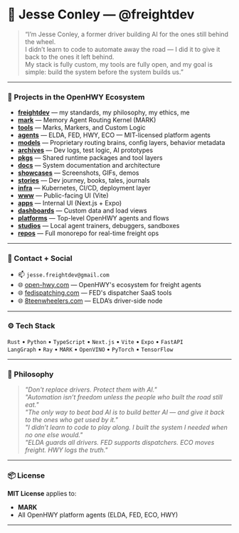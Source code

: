 # 👋 Jesse Conley — @freightdev

> “I’m Jesse Conley, a former driver building AI for the ones still behind the wheel.  
> I didn’t learn to code to automate away the road — I did it to give it back to the ones it left behind.  
> My stack is fully custom, my tools are fully open, and my goal is simple: build the system before the system builds us.”

---

### 🚚 Projects in the OpenHWY Ecosystem

- **[freightdev](https://github.com/freightdev/freightdev)** — my standards, my philosophy, my ethics, me
- **[mark](https://github.com/freightdev/mark)** — Memory Agent Routing Kernel (MARK)  
- **[tools](https://github.com/freightdev/tools)** — Marks, Markers, and Custom Logic  
- **[agents](https://github.com/freightdev/agents)** — ELDA, FED, HWY, ECO — MIT-licensed platform agents  
- **[models](https://github.com/freightdev/models)** — Proprietary routing brains, config layers, behavior metadata  
- **[archives](https://github.com/freightdev/archives)** — Dev logs, test logic, AI prototypes  
- **[pkgs](https://github.com/freightdev/pkgs)** — Shared runtime packages and tool layers  
- **[docs](https://github.com/freightdev/docs)** — System documentation and architecture  
- **[showcases](https://github.com/freightdev/showcases)** — Screenshots, GIFs, demos  
- **[stories](https://github.com/freightdev/stories)** — Dev journey, books, tales, journals
- **[infra](https://github.com/freightdev/infra)** — Kubernetes, CI/CD, deployment layer  
- **[www](https://github.com/freightdev/www)** — Public-facing UI (Vite)  
- **[apps](https://github.com/freightdev/apps)** — Internal UI (Next.js + Expo)  
- **[dashboards](https://github.com/freightdev/dashboards)** — Custom data and load views  
- **[platforms](https://github.com/freightdev/platforms)** — Top-level OpenHWY agents and flows  
- **[studios](https://github.com/freightdev/studios)** — Local agent trainers, debuggers, sandboxes  
- **[repos](https://github.com/freightdev/repos)** — Full monorepo for real-time freight ops  

---

### 💼 Contact + Social

- 📫 `jesse.freightdev@gmail.com`  
- 🌐 [open-hwy.com](https://open-hwy.com) — OpenHWY's ecosystem for freight agents  
- 🌐 [fedispatching.com](https://fedispatching.com) — FED's dispatcher SaaS tools  
- 🌐 [8teenwheelers.com](https://8teenwheelers.com) — ELDA’s driver-side node  

---

### ⚙️ Tech Stack

`Rust` • `Python` • `TypeScript` • `Next.js` • `Vite` • `Expo` • `FastAPI`  
`LangGraph` • `Ray` • `MARK` • `OpenVINO` • `PyTorch` • `TensorFlow`

---

### 🧠 Philosophy

> *"Don't replace drivers. Protect them with AI."*  
> *"Automation isn’t freedom unless the people who built the road still eat."*  
> *"The only way to beat bad AI is to build better AI — and give it back to the ones who get used by it."*  
> *"I didn’t learn to code to play along. I built the system I needed when no one else would."*  
> *"ELDA guards all drivers. FED supports dispatchers. ECO moves freight. HWY logs the truth."*

---

### 📦 License

**MIT License** applies to:  
- **MARK**  
- All OpenHWY platform agents (ELDA, FED, ECO, HWY)

---

